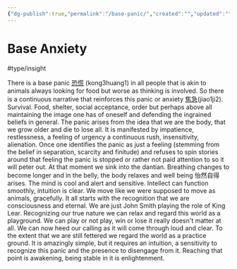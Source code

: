 ```yaml
---
{"dg-publish":true,"permalink":"/base-panic/","created":"","updated":""}
---
```



# Base Anxiety

#type/insight 

There is a base panic [恐慌](https://www.mdbg.net/chinese/dictionary?page=worddict&wdrst=0&wdqb=panic# "Show information about all characters") (kong3huang1) in all people that is akin to animals always looking for food but worse as thinking is involved. So there is a continuous narrative that reinforces this panic or anxiety [焦急](https://www.mdbg.net/chinese/dictionary?page=worddict&wdrst=0&wdqb=anxiety# "Show information about all characters")(jiao1ji2). Survival. Food, shelter, social acceptance, order but perhaps above all  maintaining the image one has of oneself and defending the ingrained beliefs in general. The panic arises from the idea that we are the body, that we grow older and die to lose all. It is manifested by impatience, restlessness, a feeling of urgency a continuous rush, insensitivity, alienation. 
Once one identifies the panic as just a feeling (stemming from the belief in separation, scarcity and finitude) and refuses to spin stories around that feeling the panic is stopped or rather not paid attention to so it will peter out. At that moment we sink into the dantian. Breathing changes to become longer and in the belly, the body relaxes and well being 怡然自得 arises. The mind is cool and alert and sensitive.  Intellect can function smoothly, intuition is clear. We move like we were supposed to move as animals, gracefully.
It all starts with the recognition that we are consciousness and eternal. We are just John Smith playing the role of King Lear. Recognizing our true nature we can relax and regard this world as a playground. We can play or not play, win or lose it really doesn't matter at all. We can now heed our calling as it will come through loud and clear. To the extent that we are still fettered we regard the world as a practice ground. 
It is amazingly simple, but it requires an intuition, a sensitivity to recognize this panic and the presence to disengage from it. Reaching that point is awakening, being stable in it is enlightenment.
